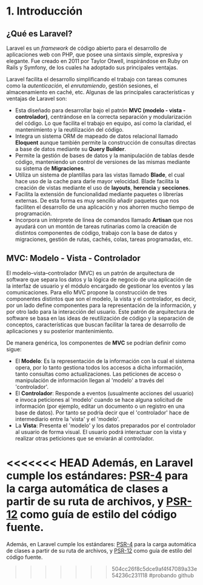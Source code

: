 # 1. Introducción
## ¿Qué es Laravel?

Laravel es un _framework_ de código abierto para el desarrollo de aplicaciones web con PHP, que posee una sintaxis simple, expresiva y elegante. Fue creado en 2011 por Taylor Otwell, inspirándose en Ruby on Rails y Symfony, de los cuales ha adoptado sus principales ventajas.

Laravel facilita el desarrollo simplificando el trabajo con tareas comunes como la _autenticación_, el _enrutamiendo_, gestión sesiones, el almacenamiento en caché, etc. Algunas de las principales características y ventajas de Laravel son:

- Esta diseñado para desarrollar bajo el patrón **MVC (modelo - vista - controlador)**, centrándose en la correcta separación y modularización del código. Lo que facilita el trabajo en equipo, así como la claridad, el mantenimiento y la reutilización del código.
- Integra un sistema ORM de mapeado de datos relacional llamado **Eloquent** aunque también permite la construcción de consultas directas a base de datos mediante su **Query Builder**.
- Permite la gestión de bases de datos y la manipulación de tablas desde código, manteniendo un control de versiones de las mismas mediante su sistema de **Migraciones**.
- Utiliza un sistema de plantillas para las vistas llamado **Blade**, el cual hace uso de la cache para darle mayor velocidad. Blade facilita la creación de vistas mediante el uso de **layouts**, **herencia** y **secciones**.
- Facilita la extensión de funcionalidad mediante paquetes o librerías externas. De esta forma es muy sencillo añadir paquetes que nos faciliten el desarrollo de una aplicación y nos ahorren mucho tiempo de programación.
- Incorpora un intérprete de línea de comandos llamado **Artisan** que nos ayudará con un montón de tareas rutinarias como la creación de distintos componentes de código, trabajo con la base de datos y migraciones, gestión de rutas, cachés, colas, tareas programadas, etc.

## MVC: Modelo - Vista - Controlador

El modelo–vista–controlador (MVC) es un patrón de arquitectura de software que separa los datos y la lógica de negocio de una aplicación de la interfaz de usuario y el módulo encargado de gestionar los eventos y las comunicaciones. Para ello MVC propone la construcción de tres componentes distintos que son el modelo, la vista y el controlador, es decir, por un lado define componentes para la representación de la información, y por otro lado para la interacción del usuario. Este patrón de arquitectura de software se basa en las ideas de reutilización de código y la separación de conceptos, características que buscan facilitar la tarea de desarrollo de aplicaciones y su posterior mantenimiento.

De manera genérica, los componentes de **MVC** se podrían definir como sigue:

- El **Modelo**: Es la representación de la información con la cual el sistema opera, por lo tanto gestiona todos los accesos a dicha información, tanto consultas como actualizaciones. Las peticiones de acceso o manipulación de información llegan al 'modelo' a través del 'controlador'.
- El **Controlador**: Responde a eventos (usualmente acciones del usuario) e invoca peticiones al 'modelo' cuando se hace alguna solicitud de información (por ejemplo, editar un documento o un registro en una base de datos). Por tanto se podría decir que el 'controlador' hace de intermediario entre la 'vista' y el 'modelo'.
- La **Vista**: Presenta el 'modelo' y los datos preparados por el controlador al usuario de forma visual. El usuario podrá interactuar con la vista y realizar otras peticiones que se enviarán al controlador.

<<<<<<< HEAD
Además, en Laravel cumple los estándares: [PSR-4](http://www.php-fig.org/psr/psr-4/) para la carga automática de clases a partir de su ruta de archivos, y [PSR-12](http://www.php-fig.org/psr/psr-12/) como guía de estilo del código fuente.
=======
Además, en Laravel cumple los estándares: [PSR-4](http://www.php-fig.org/psr/psr-4/) para la carga automática de clases a partir de su ruta de archivos, y [PSR-12](https://www.php-fig.org/psr/psr-12/) como guía de estilo del código fuente.
>>>>>>> 504cc26f8c5dce9af4f47089a33e54236c231118
#probando github
